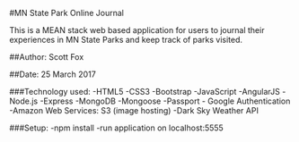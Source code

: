 #MN State Park Online Journal

This is a MEAN stack web based application for users to journal their experiences in MN State Parks and keep track of parks visited.

##Author: Scott Fox

##Date: 25 March 2017

###Technology used:
-HTML5
-CSS3
-Bootstrap
-JavaScript
-AngularJS
-Node.js
-Express
-MongoDB
-Mongoose
-Passport - Google Authentication
-Amazon Web Services: S3 (image hosting)
-Dark Sky Weather API

###Setup:
-npm install
-run application on localhost:5555
